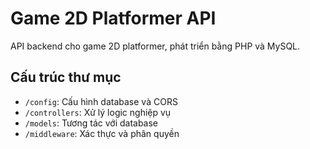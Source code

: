 # Game 2D Platformer API

API backend cho game 2D platformer, phát triển bằng PHP và MySQL.

## Cấu trúc thư mục
- `/config`: Cấu hình database và CORS
- `/controllers`: Xử lý logic nghiệp vụ
- `/models`: Tương tác với database
- `/middleware`: Xác thực và phân quyền 